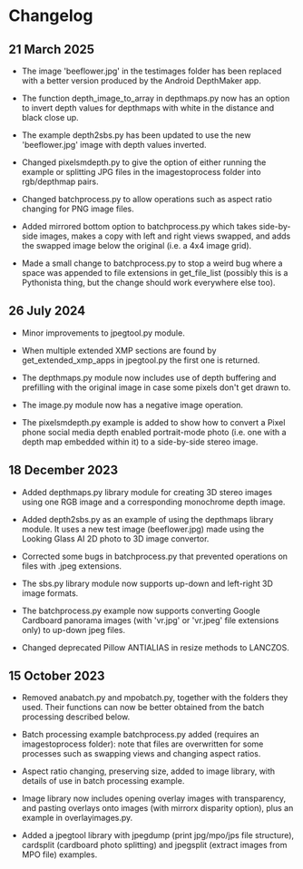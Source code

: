 # Changelog

## 21 March 2025

* The image 'beeflower.jpg' in the testimages folder has been replaced with a better version produced by the Android DepthMaker app.

* The function depth_image_to_array in depthmaps.py now has an option to invert depth values for depthmaps with white in the distance and black close up.

* The example depth2sbs.py has been updated to use the new 'beeflower.jpg' image with depth values inverted.

* Changed pixelsmdepth.py to give the option of either running the example or splitting JPG files in the imagestoprocess folder into rgb/depthmap pairs.

* Changed batchprocess.py to allow operations such as aspect ratio changing for PNG image files.

* Added mirrored bottom option to batchprocess.py which takes side-by-side images, makes a copy with left and right views swapped, and adds the swapped image below the original (i.e. a 4x4 image grid).

* Made a small change to batchprocess.py to stop a weird bug where a space was appended to file extensions in get_file_list (possibly this is a Pythonista thing, but the change should work everywhere else too).

## 26 July 2024

* Minor improvements to jpegtool.py module.

* When multiple extended XMP sections are found by get_extended_xmp_apps in jpegtool.py the first one is returned.

* The depthmaps.py module now includes use of depth buffering and prefilling with the original image in case some pixels don't get drawn to.

* The image.py module now has a negative image operation.

* The pixelsmdepth.py example is added to show how to convert a Pixel phone social media depth enabled portrait-mode photo (i.e. one with a depth map embedded within it) to a side-by-side stereo image.

## 18 December 2023

* Added depthmaps.py library module for creating 3D stereo images using one RGB image and a corresponding monochrome depth image.

* Added depth2sbs.py as an example of using the depthmaps library module. It uses a new test image (beeflower.jpg) made using the Looking Glass AI 2D photo to 3D image convertor.

* Corrected some bugs in batchprocess.py that prevented operations on files with .jpeg extensions.

* The sbs.py library module now supports up-down and left-right 3D image formats.

* The batchprocess.py example now supports converting Google Cardboard panorama images (with 'vr.jpg' or 'vr.jpeg' file extensions only) to up-down jpeg files.

* Changed deprecated Pillow ANTIALIAS in resize methods to LANCZOS.

## 15 October 2023

* Removed anabatch.py and mpobatch.py, together with the folders they used. Their functions can now be better obtained from the batch processing described below.

* Batch processing example batchprocess.py added (requires an imagestoprocess folder): note that files are overwritten for some processes such as swapping views and changing aspect ratios.

* Aspect ratio changing, preserving size, added to image library, with details of use in batch processing example.

* Image library now includes opening overlay images with transparency, and pasting overlays onto images (with mirrorx disparity option), plus an example in overlayimages.py.

* Added a jpegtool library with jpegdump (print jpg/mpo/jps file structure), cardsplit (cardboard photo splitting) and jpegsplit (extract images from MPO file) examples.

